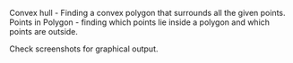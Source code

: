 
Convex hull - Finding a convex polygon that surrounds all the given points.
Points in Polygon  - finding which points lie inside a polygon and which points are outside.

Check screenshots for graphical output.
